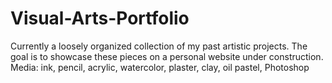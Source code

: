 # Visual-Arts-Portfolio
Currently a loosely organized collection of my past artistic projects. The goal is to showcase these pieces on a personal website under construction. Media: ink, pencil, acrylic, watercolor, plaster, clay, oil pastel, Photoshop
